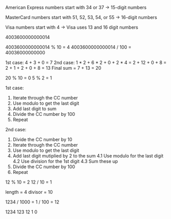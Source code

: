 American Express numbers start with 34 or 37 -> 15-digit numbers

MasterCard numbers start with 51, 52, 53, 54, or 55 -> 16-digit numbers

Visa numbers start with 4 -> Visa uses 13 and 16 digit numbers


4003600000000014

4003600000000014 % 10 = 4
4003600000000014 / 100 = 40036000000000

1st case: 4 + 3 + 0 = 7
2nd case: 1 * 2 + 6 * 2 + 0 + 2 * 4 = 2 + 12 + 0 + 8 = 2 + 1 + 2 + 0 + 8 = 13
Final sum = 7 + 13 = 20

20 % 10 = 0
5 % 2 = 1


1st case:
1. Iterate through the CC number
2. Use modulo to get the last digit
3. Add last digit to sum
4. Divide the CC number by 100
5. Repeat

2nd case:
1. Divide the CC number by 10
2. Iterate through the CC number
3. Use modulo to get the last digit
4. Add last digit mutiplied by 2 to the sum
    4.1 Use modulo for the last digit
    4.2 Use division for the 1st digit
    4.3 Sum these up
5. Divide the CC number by 100
6. Repeat

12 % 10 = 2
12 / 10 = 1


length = 4
divisor = 10

1234
/ 1000 = 1
/ 100 = 12

1234
123
12
1
0
